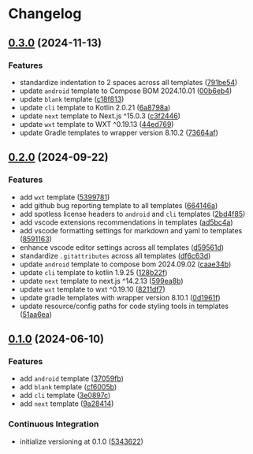 # Changelog

## [0.3.0](https://github.com/mayekukhisa/scaffold-template-collection/compare/v0.2.0...v0.3.0) (2024-11-13)


### Features

* standardize indentation to 2 spaces across all templates ([791be54](https://github.com/mayekukhisa/scaffold-template-collection/commit/791be542c4f498ee187cfaa9590b143915de2251))
* update `android` template to Compose BOM 2024.10.01 ([00b6eb4](https://github.com/mayekukhisa/scaffold-template-collection/commit/00b6eb432323409df89899c84090a9b823cf536c))
* update `blank` template ([c18f813](https://github.com/mayekukhisa/scaffold-template-collection/commit/c18f813c495bbdf4f83896bad31fd9a75fbb420a))
* update `cli` template to Kotlin 2.0.21 ([6a8798a](https://github.com/mayekukhisa/scaffold-template-collection/commit/6a8798aae7db326d7937a57fd67a8e8ae6ff7f83))
* update `next` template to Next.js ^15.0.3 ([c3f2446](https://github.com/mayekukhisa/scaffold-template-collection/commit/c3f2446f329af694c7a1a353c097de4d26c54ef9))
* update `wxt` template to WXT ^0.19.13 ([44ed769](https://github.com/mayekukhisa/scaffold-template-collection/commit/44ed769ef4fcd5ef3dda05c0c732c0f0602ce8cb))
* update Gradle templates to wrapper version 8.10.2 ([73664af](https://github.com/mayekukhisa/scaffold-template-collection/commit/73664af42279242644f48048e25f5724e1982d0a))

## [0.2.0](https://github.com/mayekukhisa/scaffold-template-collection/compare/v0.1.0...v0.2.0) (2024-09-22)


### Features

* add `wxt` template ([5399781](https://github.com/mayekukhisa/scaffold-template-collection/commit/5399781867480c2ecb00fe7192e0866aa092f157))
* add github bug reporting template to all templates ([664146a](https://github.com/mayekukhisa/scaffold-template-collection/commit/664146ab142aca9e5aa727b9f6f62c7fb836c18f))
* add spotless license headers to `android` and `cli` templates ([2bd4f85](https://github.com/mayekukhisa/scaffold-template-collection/commit/2bd4f85796087d3ed51e9a4868778193258e5bee))
* add vscode extensions recommendations in templates ([ad5bc4a](https://github.com/mayekukhisa/scaffold-template-collection/commit/ad5bc4ac2e2281bf2aee17f142cfba773983c3ee))
* add vscode formatting settings for markdown and yaml to templates ([8591163](https://github.com/mayekukhisa/scaffold-template-collection/commit/85911639b64e0e9f3ce07b77131cd9dd38504792))
* enhance vscode editor settings across all templates ([d59561d](https://github.com/mayekukhisa/scaffold-template-collection/commit/d59561d0d6f8e907868cc07e4cf20afec3220f04))
* standardize `.gitattributes` across all templates ([df6c63d](https://github.com/mayekukhisa/scaffold-template-collection/commit/df6c63d7e21f400cc4d4e9e2094ede8fc6f247a4))
* update `android` template to compose bom 2024.09.02 ([caae34b](https://github.com/mayekukhisa/scaffold-template-collection/commit/caae34b415c4511fb0f66f725dfea9fef853399e))
* update `cli` template to kotlin 1.9.25 ([128b22f](https://github.com/mayekukhisa/scaffold-template-collection/commit/128b22fee602e9b269a4f1b6e47cba0df21007ed))
* update `next` template to next.js ^14.2.13 ([599ea8b](https://github.com/mayekukhisa/scaffold-template-collection/commit/599ea8bbcf2835ad383403a6dbb1154271f5fc0b))
* update `wxt` template to wxt ^0.19.10 ([8211df7](https://github.com/mayekukhisa/scaffold-template-collection/commit/8211df7d540b74974479e1e1469a2d1fc274ffdd))
* update gradle templates with wrapper version 8.10.1 ([0d1961f](https://github.com/mayekukhisa/scaffold-template-collection/commit/0d1961fc37a43a80173f593904ba09a3655bbe23))
* update resource/config paths for code styling tools in templates ([51aa6ea](https://github.com/mayekukhisa/scaffold-template-collection/commit/51aa6eac26521f3b5fe8753047ce9b7fa6944b5c))

## [0.1.0](https://github.com/mayekukhisa/scaffold-template-collection/compare/v0.1.0...v0.1.0) (2024-06-10)


### Features

* add `android` template ([37059fb](https://github.com/mayekukhisa/scaffold-template-collection/commit/37059fb984ac5638e8a957da20c3db06fa368c5e))
* add `blank` template ([cf6005b](https://github.com/mayekukhisa/scaffold-template-collection/commit/cf6005b33ac88352d4613d35452b6b31b724a89a))
* add `cli` template ([3e0897c](https://github.com/mayekukhisa/scaffold-template-collection/commit/3e0897caf6b2510415d604caeaa185d02df6bbc1))
* add `next` template ([9a28414](https://github.com/mayekukhisa/scaffold-template-collection/commit/9a2841405fe9c70ccbab19bf85e60195d6395071))


### Continuous Integration

* initialize versioning at 0.1.0 ([5343622](https://github.com/mayekukhisa/scaffold-template-collection/commit/53436222bb7dd2cb69ecb90cc5d9886ed941c7c0))
